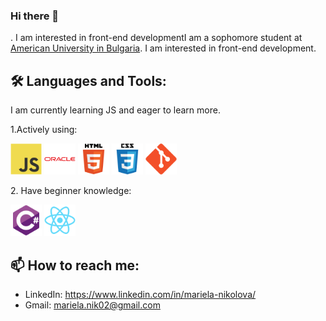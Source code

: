 ### Hi there 👋

. I am interested in front-end developmentI am a sophomore student at <a href="https://www.aubg.edu/home-bg/">American University in Bulgaria</a>. I am interested in front-end development.


## 🛠️ Languages and Tools:

I am currently learning JS and eager to learn more.

1.Actively using:
<p>
<img src="https://github.com/devicons/devicon/blob/master/icons/javascript/javascript-original.svg" alt="JavaScript" width="50px" height="50">
<img src=https://github.com/devicons/devicon/blob/master/icons/oracle/oracle-original.svg alt="Oracle SQL" width="50px" height="50px">
<img src=https://github.com/devicons/devicon/blob/master/icons/html5/html5-original-wordmark.svg alt="HTML" width="50px" height="50px">
<img src=https://github.com/devicons/devicon/blob/master/icons/css3/css3-original-wordmark.svg alt="CSS" width="50" height="50">
<img src=https://github.com/devicons/devicon/blob/master/icons/git/git-original.svg alt="GIT" width="50" height="50">
  </p>
  <p>
2. Have beginner knowledge:</P>
<p>
<img src=https://github.com/devicons/devicon/blob/master/icons/csharp/csharp-original.svg alt="C#" width="50" height="50">
<img src=https://github.com/devicons/devicon/blob/master/icons/react/react-original.svg alt="REACT" width="50" height="50">
  </p>

##  📫 How to reach me: 

- LinkedIn: <a href="https://www.linkedin.com/in/mariela-nikolova">https://www.linkedin.com/in/mariela-nikolova/</a>
- Gmail: <a href="mailto:mariela.nik02@gmail.com">mariela.nik02@gmail.com</a>


<!-- Here are some ideas to get you started:

- 🔭 I’m currently working on ...
- 🌱 I’m currently learning ...
- 👯 I’m looking to collaborate on ...
- 🤔 I’m looking for help with ...
- 💬 Ask me about ...
- 😄 Pronouns: ...
- ⚡ Fun fact: ...
-->

